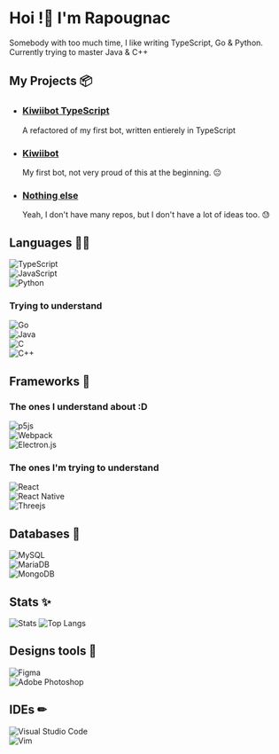 # Hoi !👋 I'm Rapougnac 
Somebody with too much time, I like writing TypeScript, Go & Python.\
Currently trying to master Java & C++

## My Projects 📦

- ### [Kiwiibot TypeScript](https://github.com/Rapougnac/Kiwiibot-typescript)

    A refactored of my first bot, written entierely in TypeScript
    
- ### [Kiwiibot](https://github.com/Rapougnac/Kiwiibot)
    My first bot, not very proud of this at the beginning. 😐
    
- ### [Nothing else](https://somewhere.com)
    Yeah, I don't have many repos, but I don't have a lot of ideas too. 😓

## Languages 🏳‍🌈

![TypeScript](https://img.shields.io/badge/typescript-%23007ACC.svg?style=for-the-badge&logo=typescript&logoColor=white)\
![JavaScript](https://img.shields.io/badge/javascript-%23323330.svg?style=for-the-badge&logo=javascript&logoColor=%23F7DF1E)\
![Python](https://img.shields.io/badge/python-3670A0?style=for-the-badge&logo=python&logoColor=ffdd54)
### Trying to understand
![Go](https://img.shields.io/badge/go-%2300ADD8.svg?style=for-the-badge&logo=go&logoColor=white)\
![Java](https://img.shields.io/badge/java-%23ED8B00.svg?style=for-the-badge&logo=java&logoColor=white)\
![C](https://img.shields.io/badge/c-%2300599C.svg?style=for-the-badge&logo=c&logoColor=white)\
![C++](https://img.shields.io/badge/c++-%2300599C.svg?style=for-the-badge&logo=c%2B%2B&logoColor=white)

## Frameworks 🌌

### The ones I understand about :D
![p5js](https://img.shields.io/badge/p5.js-ED225D?style=for-the-badge&logo=p5.js&logoColor=FFFFFF)\
![Webpack](https://img.shields.io/badge/webpack-%238DD6F9.svg?style=for-the-badge&logo=webpack&logoColor=black)\
![Electron.js](https://img.shields.io/badge/Electron-191970?style=for-the-badge&logo=Electron&logoColor=white)

### The ones I'm trying to understand

![React](https://img.shields.io/badge/react-%2320232a.svg?style=for-the-badge&logo=react&logoColor=%2361DAFB)\
![React Native](https://img.shields.io/badge/react_native-%2320232a.svg?style=for-the-badge&logo=react&logoColor=%2361DAFB)\
![Threejs](https://img.shields.io/badge/threejs-black?style=for-the-badge&logo=three.js&logoColor=white)

## Databases 📄

![MySQL](https://img.shields.io/badge/mysql-%2300f.svg?style=for-the-badge&logo=mysql&logoColor=white)\
![MariaDB](https://img.shields.io/badge/MariaDB-003545?style=for-the-badge&logo=mariadb&logoColor=white)\
![MongoDB](https://img.shields.io/badge/MongoDB-%234ea94b.svg?style=for-the-badge&logo=mongodb&logoColor=white)

## Stats ✨
![Stats](https://github-readme-stats.vercel.app/api?username=Rapougnac&count_private=true&show_icons=true&theme=github_dark&title_color=cae426&text_color=eebb10)
![Top Langs](https://github-readme-stats.vercel.app/api/top-langs/?username=Rapougnac&layout=compact)

## Designs tools 🎀
![Figma](https://img.shields.io/badge/figma-%23F24E1E.svg?style=for-the-badge&logo=figma&logoColor=white)\
![Adobe Photoshop](https://img.shields.io/badge/adobephotoshop-%2331A8FF.svg?style=for-the-badge&logo=adobephotoshop&logoColor=white)

## IDEs ✏ 
![Visual Studio Code](https://img.shields.io/badge/Visual%20Studio%20Code-0078d7.svg?style=for-the-badge&logo=visual-studio-code&logoColor=white)\
![Vim](https://img.shields.io/badge/VIM-%2311AB00.svg?style=for-the-badge&logo=vim&logoColor=white)
